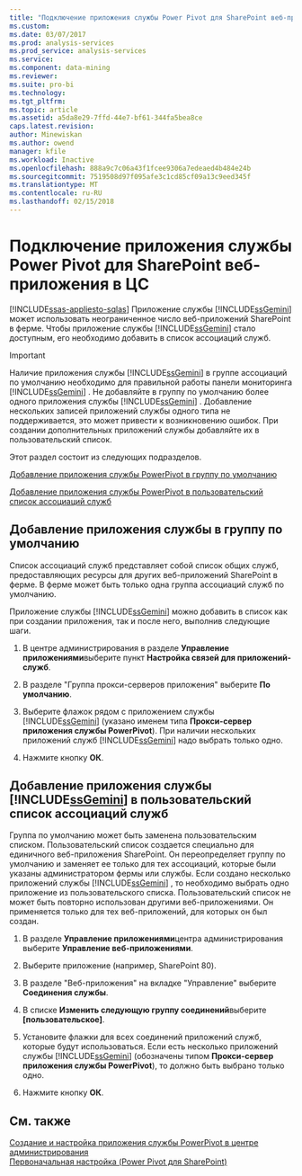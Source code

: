 ```yaml
---
title: "Подключение приложения службы Power Pivot для SharePoint веб-приложения в ЦС | Документы Microsoft"
ms.custom: 
ms.date: 03/07/2017
ms.prod: analysis-services
ms.prod_service: analysis-services
ms.service: 
ms.component: data-mining
ms.reviewer: 
ms.suite: pro-bi
ms.technology: 
ms.tgt_pltfrm: 
ms.topic: article
ms.assetid: a5da8e29-7ffd-44e7-bf61-344fa5bea8ce
caps.latest.revision: 
author: Minewiskan
ms.author: owend
manager: kfile
ms.workload: Inactive
ms.openlocfilehash: 888a9c7c06a43f1fcee9306a7edeaed4b484e24b
ms.sourcegitcommit: 7519508d97f095afe3c1cd85cf09a13c9eed345f
ms.translationtype: MT
ms.contentlocale: ru-RU
ms.lasthandoff: 02/15/2018
---
```

# <a name="connect-power-pivot-service-app-to-sharepoint-web-app-in-ca"></a>Подключение приложения службы Power Pivot для SharePoint веб-приложения в ЦС
[!INCLUDE[ssas-appliesto-sqlas](../../includes/ssas-appliesto-sqlas.md)]
Приложение службы [!INCLUDE[ssGemini](../../includes/ssgemini-md.md)] может использовать неограниченное число веб-приложений SharePoint в ферме. Чтобы приложение службы [!INCLUDE[ssGemini](../../includes/ssgemini-md.md)] стало доступным, его необходимо добавить в список ассоциаций служб.  
  
> [!IMPORTANT]  
>  Наличие приложения службы [!INCLUDE[ssGemini](../../includes/ssgemini-md.md)] в группе ассоциаций по умолчанию необходимо для правильной работы панели мониторинга [!INCLUDE[ssGemini](../../includes/ssgemini-md.md)] . Не добавляйте в группу по умолчанию более одного приложения службы [!INCLUDE[ssGemini](../../includes/ssgemini-md.md)] . Добавление нескольких записей приложений службы одного типа не поддерживается, это может привести к возникновению ошибок. При создании дополнительных приложений службы добавляйте их в пользовательский список.  
  
 Этот раздел состоит из следующих подразделов.  
  
 [Добавление приложения службы PowerPivot в группу по умолчанию](#default)  
  
 [Добавление приложения службы PowerPivot в пользовательский список ассоциаций служб](#custom)  
  
##  <a name="default"></a> Добавление приложения службы в группу по умолчанию  
 Список ассоциаций служб представляет собой список общих служб, предоставляющих ресурсы для других веб-приложений SharePoint в ферме. В ферме может быть только одна группа ассоциаций служб по умолчанию.  
  
 Приложение службы [!INCLUDE[ssGemini](../../includes/ssgemini-md.md)] можно добавить в список как при создании приложения, так и после него, выполнив следующие шаги.  
  
1.  В центре администрирования в разделе **Управление приложениями**выберите пункт **Настройка связей для приложений-служб**.  
  
2.  В разделе "Группа прокси-серверов приложения" выберите **По умолчанию**.  
  
3.  Выберите флажок рядом с приложением службы [!INCLUDE[ssGemini](../../includes/ssgemini-md.md)] (указано именем типа **Прокси-сервер приложения службы PowerPivot**). При наличии нескольких приложений служб [!INCLUDE[ssGemini](../../includes/ssgemini-md.md)] надо выбрать только одно.  
  
4.  Нажмите кнопку **ОК**.  
  
##  <a name="custom"></a> Добавление приложения службы [!INCLUDE[ssGemini](../../includes/ssgemini-md.md)] в пользовательский список ассоциаций служб  
 Группа по умолчанию может быть заменена пользовательским списком. Пользовательский список создается специально для единичного веб-приложения SharePoint. Он переопределяет группу по умолчанию и заменяет ее только для тех ассоциаций, которые были указаны администратором фермы или службы. Если создано несколько приложений службы [!INCLUDE[ssGemini](../../includes/ssgemini-md.md)] , то необходимо выбрать одно приложение из пользовательского списка. Пользовательский список не может быть повторно использован другими веб-приложениями. Он применяется только для тех веб-приложений, для которых он был создан.  
  
1.  В разделе **Управление приложениями**центра администрирования выберите **Управление веб-приложениями**.  
  
2.  Выберите приложение (например, SharePoint 80).  
  
3.  В разделе "Веб-приложения" на вкладке "Управление" выберите **Соединения службы**.  
  
4.  В списке **Изменить следующую группу соединений**выберите **[пользовательское]**.  
  
5.  Установите флажки для всех соединений приложений служб, которые будут использоваться. Если есть несколько приложений службы [!INCLUDE[ssGemini](../../includes/ssgemini-md.md)] (обозначены типом **Прокси-сервер приложения службы PowerPivot**), то должно быть выбрано только одно.  
  
6.  Нажмите кнопку **ОК**.  
  
## <a name="see-also"></a>См. также  
 [Создание и настройка приложения службы PowerPivot в центре администрирования](../../analysis-services/power-pivot-sharepoint/create-and-configure-power-pivot-service-application-in-ca.md)   
 [Первоначальная настройка (Power Pivot для SharePoint)](http://msdn.microsoft.com/en-us/3a0ec2eb-017a-40db-b8d4-8aa8f4cdc146)  
  
  
